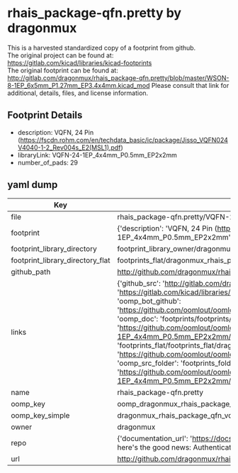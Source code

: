 # rhais_package-qfn.pretty by dragonmux  
This is a harvested standardized copy of a footprint from github.  
The original project can be found at:  
https://gitlab.com/kicad/libraries/kicad-footprints  
The original footprint can be found at:
http://gitlab.com/dragonmux/rhais_package-qfn.pretty/blob/master/WSON-8-1EP_6x5mm_P1.27mm_EP3.4x4mm.kicad_mod
Please consult that link for additional, details, files, and license information.  
## Footprint Details
* description: VQFN, 24 Pin (https://fscdn.rohm.com/en/techdata_basic/ic/package/Jisso_VQFN024V4040-1-2_Rev004s_E2(MSL1).pdf)  
* libraryLink: VQFN-24-1EP_4x4mm_P0.5mm_EP2x2mm  
* number_of_pads: 29  
## yaml dump  
| Key | Value |  
| --- | --- |  
| file | rhais_package-qfn.pretty/VQFN-24-1EP_4x4mm_P0.5mm_EP2x2mm.kicad_mod |  
| footprint | {'description': 'VQFN, 24 Pin (https://fscdn.rohm.com/en/techdata_basic/ic/package/Jisso_VQFN024V4040-1-2_Rev004s_E2(MSL1).pdf)', 'libraryLink': 'VQFN-24-1EP_4x4mm_P0.5mm_EP2x2mm', 'number_of_pads': 29} |  
| footprint_library_directory | footprint_library_owner/dragonmux_rhais_package-qfn.pretty |  
| footprint_library_directory_flat | footprints_flat/dragonmux_rhais_package_qfn_vqfn_24_1ep_4x4mm_p0_5mm_ep2x2mm/working |  
| github_path | http://github.com/dragonmux/rhais_package-qfn.pretty/blob/master/VQFN-24-1EP_4x4mm_P0.5mm_EP2x2mm.kicad_mod |  
| links | {'github_src': 'http://gitlab.com/dragonmux/rhais_package-qfn.pretty/blob/master/WSON-8-1EP_6x5mm_P1.27mm_EP3.4x4mm.kicad_mod', 'github_src_repo': 'https://gitlab.com/kicad/libraries/kicad-footprints', 'oomp_bot': 'footprints/dragonmux_rhais_package_qfn_vqfn_24_1ep_4x4mm_p0_5mm_ep2x2mm/working', 'oomp_bot_github': 'https://github.com/oomlout/oomlout_oomp_footprint_bot/tree/main/footprints/dragonmux_rhais_package_qfn_vqfn_24_1ep_4x4mm_p0_5mm_ep2x2mm/working', 'oomp_doc': 'footprints/footprints/dragonmux/rhais_package-qfn/VQFN-24-1EP_4x4mm_P0.5mm_EP2x2mm/working/', 'oomp_doc_github': 'https://github.com/oomlout/oomlout_oomp_footprint_doc/tree/main/footprints/footprints/dragonmux/rhais_package-qfn/VQFN-24-1EP_4x4mm_P0.5mm_EP2x2mm/working', 'oomp_src_flat': 'footprints_flat/footprints_flat/dragonmux_rhais_package_qfn_vqfn_24_1ep_4x4mm_p0_5mm_ep2x2mm/working', 'oomp_src_flat_github': 'https://github.com/oomlout/oomlout_oomp_footprint_src/tree/main/footprints_flat/dragonmux_rhais_package_qfn_vqfn_24_1ep_4x4mm_p0_5mm_ep2x2mm/working', 'oomp_src_folder': 'footprints_folder/footprints_folder/dragonmux/rhais_package-qfn/VQFN-24-1EP_4x4mm_P0.5mm_EP2x2mm/working', 'oomp_src_folder_github': 'https://github.com/oomlout/oomlout_oomp_footprint_src/tree/main/footprints_folder/dragonmux/rhais_package-qfn/VQFN-24-1EP_4x4mm_P0.5mm_EP2x2mm/working'} |  
| name | rhais_package-qfn.pretty |  
| oomp_key | oomp_dragonmux_rhais_package_qfn_vqfn_24_1ep_4x4mm_p0_5mm_ep2x2mm |  
| oomp_key_simple | dragonmux_rhais_package_qfn_vqfn_24_1ep_4x4mm_p0_5mm_ep2x2mm |  
| owner | dragonmux |  
| repo | {'documentation_url': 'https://docs.github.com/rest/overview/resources-in-the-rest-api#rate-limiting', 'message': "API rate limit exceeded for 84.66.173.59. (But here's the good news: Authenticated requests get a higher rate limit. Check out the documentation for more details.)"} |  
| url | http://github.com/dragonmux/rhais_package-qfn.pretty |  

